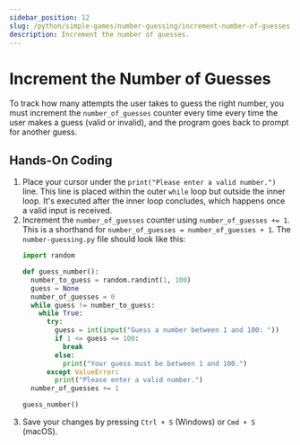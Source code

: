 ```yaml
---
sidebar_position: 12
slug: /python/simple-games/number-guessing/increment-number-of-guesses
description: Increment the number of guesses.
---
```


# Increment the Number of Guesses

To track how many attempts the user takes to guess the right number, you must increment the  `number_of_guesses` counter every time every time the user makes a guess (valid or invalid), and the program goes back to prompt for another guess.

## Hands-On Coding

1. Place your cursor under the `print("Please enter a valid number.")` line. This line is placed within the outer `while` loop but outside the inner loop. It's executed after the inner loop concludes, which happens once a valid input is received.
2. Increment the `number_of_guesses` counter using `number_of_guesses += 1`. This is a shorthand for `number_of_guesses = number_of_guesses + 1`.
    The `number-guessing.py` file should look like this:
    ```python
    import random

    def guess_number():
      number_to_guess = random.randint(1, 100)
      guess = None
      number_of_guesses = 0
      while guess != number_to_guess:
        while True:
          try:
            guess = int(input("Guess a number between 1 and 100: "))
            if 1 <= guess <= 100:
              break
            else:
              print("Your guess must be between 1 and 100.")
          except ValueError:
            print("Please enter a valid number.")
      number_of_guesses += 1

    guess_number()
    ```
6. Save your changes by pressing `Ctrl + S` (Windows) or `Cmd + S` (macOS).